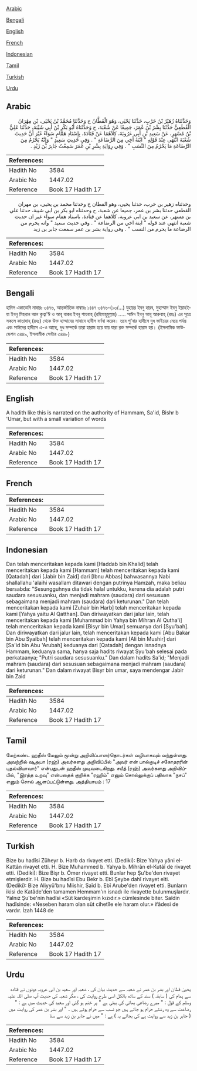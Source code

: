 [Arabic](#arabic)

[Bengali](#bengali)

[English](#english)

[French](#french)

[Indonesian](#indonesian)

[Tamil](#tamil)

[Turkish](#turkish)

[Urdu](#urdu)

## Arabic


<div dir="rtl" lang="ar" style={{fontSize:'larger',backgroundColor:'#f8f9fa',padding:20}}>
وَحَدَّثَنَاهُ زُهَيْرُ بْنُ حَرْبٍ، حَدَّثَنَا يَحْيَى، وَهُوَ الْقَطَّانُ ح وَحَدَّثَنَا مُحَمَّدُ بْنُ يَحْيَى، بْنِ مِهْرَانَ الْقُطَعِيُّ حَدَّثَنَا بِشْرُ بْنُ عُمَرَ، جَمِيعًا عَنْ شُعْبَةَ، ح وَحَدَّثَنَاهُ أَبُو بَكْرِ بْنُ أَبِي شَيْبَةَ، حَدَّثَنَا عَلِيُّ بْنُ مُسْهِرٍ، عَنْ سَعِيدِ بْنِ أَبِي عَرُوبَةَ، كِلاَهُمَا عَنْ قَتَادَةَ، بِإِسْنَادِ هَمَّامٍ سَوَاءً غَيْرَ أَنَّ حَدِيثَ شُعْبَةَ انْتَهَى عِنْدَ قَوْلِهِ ‏"‏ ابْنَةُ أَخِي مِنَ الرَّضَاعَةِ ‏"‏ ‏.‏ وَفِي حَدِيثِ سَعِيدٍ ‏"‏ وَإِنَّهُ يَحْرُمُ مِنَ الرَّضَاعَةِ مَا يَحْرُمُ مِنَ النَّسَبِ ‏"‏ ‏.‏ وَفِي رِوَايَةِ بِشْرِ بْنِ عُمَرَ سَمِعْتُ جَابِرَ بْنَ زَيْدٍ ‏.‏
</div>
<div style={{backgroundColor:'#f8f9fa',padding:20, marginBottom: 10}}><table> <thead> <tr> <th>References:</th> <th></th> </tr> </thead> <tbody><tr><td>Hadith No</td><td>3584</td></tr><tr><td>Arabic No</td><td>1447.02</td></tr><tr><td>Reference</td><td>Book 17 Hadith 17</td></tr></tbody></table></div>


<div dir="rtl" lang="ar" style={{fontSize:'larger',backgroundColor:'#f8f9fa',padding:20}}>
وحدثناه زهير بن حرب، حدثنا يحيى، وهو القطان ح وحدثنا محمد بن يحيى، بن مهران القطعي حدثنا بشر بن عمر، جميعا عن شعبة، ح وحدثناه ابو بكر بن ابي شيبة، حدثنا علي بن مسهر، عن سعيد بن ابي عروبة، كلاهما عن قتادة، باسناد همام سواء غير ان حديث شعبة انتهى عند قوله " ابنة اخي من الرضاعة " . وفي حديث سعيد " وانه يحرم من الرضاعة ما يحرم من النسب " . وفي رواية بشر بن عمر سمعت جابر بن زيد
</div>
<div style={{backgroundColor:'#f8f9fa',padding:20, marginBottom: 10}}><table> <thead> <tr> <th>References:</th> <th></th> </tr> </thead> <tbody><tr><td>Hadith No</td><td>3584</td></tr><tr><td>Arabic No</td><td>1447.02</td></tr><tr><td>Reference</td><td>Book 17 Hadith 17</td></tr></tbody></table></div>

## Bengali


<div dir="ltr" lang="bn" style={{fontSize:'larger',backgroundColor:'#f8f9fa',padding:20}}>
হাদিস একাডেমি নাম্বারঃ ৩৪৭৬, আন্তর্জাতিক নাম্বারঃ ১৪৪৭ ৩৪৭৬-(১৩/...) যুহায়র ইবনু হারব, মুহাম্মাদ ইবনু ইয়াহইয়া ইবনু মিহরান আল কুত্বা'ঈ ও আবূ বাকর ইবনু শায়বাহ্ (রহিমাহুমুল্লাহ) ..... সাঈদ ইবনু আবূ আরুবাহ্ (রহঃ) এর সূত্রে সকলে কাতাদাহ্ (রহঃ) থেকে উক্ত হাম্মাদের সানাদে হাদীস বর্ণনা করেন। তবে শু'বার হাদীসে দুধ ভাইয়ের মেয়ে পর্যন্ত এবং সাঈদের হাদীসে এ-ও আছে, দুধ সম্পর্কে তারা হারাম হয়ে যায় যারা রক্ত সম্পর্কে হারাম হয়। (ইসলামিক ফাউন্ডেশন ৩৪৪৯, ইসলামীক সেন্টার ৩৪৪৮)
</div>
<div style={{backgroundColor:'#f8f9fa',padding:20, marginBottom: 10}}><table> <thead> <tr> <th>References:</th> <th></th> </tr> </thead> <tbody><tr><td>Hadith No</td><td>3584</td></tr><tr><td>Arabic No</td><td>1447.02</td></tr><tr><td>Reference</td><td>Book 17 Hadith 17</td></tr></tbody></table></div>

## English


<div dir="ltr" lang="en" style={{fontSize:'larger',backgroundColor:'#f8f9fa',padding:20}}>
A hadith like this is narrated on the authority of Hammam, Sa'id, Bishr b 'Umar, but with a small variation of words
</div>
<div style={{backgroundColor:'#f8f9fa',padding:20, marginBottom: 10}}><table> <thead> <tr> <th>References:</th> <th></th> </tr> </thead> <tbody><tr><td>Hadith No</td><td>3584</td></tr><tr><td>Arabic No</td><td>1447.02</td></tr><tr><td>Reference</td><td>Book 17 Hadith 17</td></tr></tbody></table></div>

## French


<div dir="ltr" lang="fr" style={{fontSize:'larger',backgroundColor:'#f8f9fa',padding:20}}>

</div>
<div style={{backgroundColor:'#f8f9fa',padding:20, marginBottom: 10}}><table> <thead> <tr> <th>References:</th> <th></th> </tr> </thead> <tbody><tr><td>Hadith No</td><td>3584</td></tr><tr><td>Arabic No</td><td>1447.02</td></tr><tr><td>Reference</td><td>Book 17 Hadith 17</td></tr></tbody></table></div>

## Indonesian


<div dir="ltr" lang="id" style={{fontSize:'larger',backgroundColor:'#f8f9fa',padding:20}}>
Dan telah menceritakan kepada kami [Haddab bin Khalid] telah menceritakan kepada kami [Hammam] telah menceritakan kepada kami [Qatadah] dari [Jabir bin Zaid] dari [Ibnu Abbas] bahwasannya Nabi shallallahu 'alaihi wasallam ditawari dengan putrinya Hamzah, maka beliau bersabda: "Sesungguhnya dia tidak halal untukku, kerena dia adalah putri saudara sesusuanku, dan menjadi mahram (saudara) dari sesusuan sebagaimana menjadi mahram (saudara) dari keturunan." Dan telah menceritakan kepada kami [Zuhair bin Harb] telah menceritakan kepada kami [Yahya yaitu Al Qatthan]. Dan diriwayatkan dari jalur lain, telah menceritakan kepada kami [Muhammad bin Yahya bin Mihran Al Qutha'i] telah menceritakan kepada kami [Bisyr bin Umar] semuanya dari [Syu'bah]. Dan diriwayatkan dari jalur lain, telah menceritakan kepada kami [Abu Bakar bin Abu Syaibah] telah menceritakan kepada kami [Ali bin Mushir] dari [Sa'id bin Abu 'Arubah] keduanya dari [Qatadah] dengan isnadnya Hammam, keduanya sama, hanya saja hadits riwayat Syu'bah selesai pada perkataanya; "Putri saudara sesusuanku." Dan dalam hadits Sa'id; "Menjadi mahram (saudara) dari sesusuan sebagaimana menjadi mahram (saudara) dari keturunan." Dan dalam riwayat Bisyr bin umar, saya mendengar Jabir bin Zaid
</div>
<div style={{backgroundColor:'#f8f9fa',padding:20, marginBottom: 10}}><table> <thead> <tr> <th>References:</th> <th></th> </tr> </thead> <tbody><tr><td>Hadith No</td><td>3584</td></tr><tr><td>Arabic No</td><td>1447.02</td></tr><tr><td>Reference</td><td>Book 17 Hadith 17</td></tr></tbody></table></div>

## Tamil


<div dir="ltr" lang="ta" style={{fontSize:'larger',backgroundColor:'#f8f9fa',padding:20}}>
மேற்கண்ட ஹதீஸ் மேலும் மூன்று அறிவிப்பாளர்தொடர்கள் வழியாகவும் வந்துள்ளது. அவற்றில் ஷுஅபா (ரஹ்) அவர்களது அறிவிப்பில் "அவர் என் பால்குடிச் சகோதரரின் புதல்வியாவார்" என்பதுடன் ஹதீஸ் முடிவடைகிறது. சயீத் (ரஹ்) அவர்களது அறிவிப்பில், "இரத்த உறவு" என்பதைக் குறிக்க "ரஹிம்" எனும் சொல்லுக்குப் பதிலாக "நசப்" எனும் சொல் ஆளப்பட்டுள்ளது. அத்தியாயம் : 17
</div>
<div style={{backgroundColor:'#f8f9fa',padding:20, marginBottom: 10}}><table> <thead> <tr> <th>References:</th> <th></th> </tr> </thead> <tbody><tr><td>Hadith No</td><td>3584</td></tr><tr><td>Arabic No</td><td>1447.02</td></tr><tr><td>Reference</td><td>Book 17 Hadith 17</td></tr></tbody></table></div>

## Turkish


<div dir="ltr" lang="tr" style={{fontSize:'larger',backgroundColor:'#f8f9fa',padding:20}}>
Bize bu hadîsi Züheyr b. Harb da rivayet etti. (Dediki): Bize Yahya yâni el-Kattân rivayet etti. H. Bize Muhammed b. Yahya b. Mihrân el-Kutâî de rivayet etti. (Dediki): Bize Bişr b. Ömer rivayet etti. Bunlar hep Şu'be'den rivayet etmişlerdir. H. Bize bu hadîsi Ebu Bekr b. Ebî Şeybe dahî rivayet elti. (Dediki): Bize Aliyyü'bnu Miishir, Saîd b. Ebî Arube'den rivayet etti. Bunların ikisi de Katâde'den tamamen Hemmam'ın isnadı ile rivayette bulunmuşlardır. Yalnız Şu'be'nin hadîsi «Süt kardeşimin kızıdır.» cümlesinde biter. Saîdin hadîsinde: «Neseben haram olan süt cihetîle ele haram olur.» ifâdesi de vardır. İzah 1448 de
</div>
<div style={{backgroundColor:'#f8f9fa',padding:20, marginBottom: 10}}><table> <thead> <tr> <th>References:</th> <th></th> </tr> </thead> <tbody><tr><td>Hadith No</td><td>3584</td></tr><tr><td>Arabic No</td><td>1447.02</td></tr><tr><td>Reference</td><td>Book 17 Hadith 17</td></tr></tbody></table></div>

## Urdu


<div dir="rtl" lang="ur" style={{fontSize:'larger',backgroundColor:'#f8f9fa',padding:20}}>
یحییٰ قطان اور بشر بن عمر نے شعبہ سے حدیث بیان کی ، شعبہ اور سعید بن ابی عروبہ دونوں نے قتادہ سے ہمام کی ( سابقہ ) سند کے ساتھ بالکل اسی طرح روایت کی ، مگر شعبہ کی حدیث آپ صلی اللہ علیہ وسلم کے قول : " میرے رضاعی بھائی کی بیٹی ہے " پر ختم ہو گئی اور سعید کی حدیث میں ہے : " رضاعت سے وہ رشتے حرام ہو جاتے ہیں جو نسب سے حرام ہوتے ہیں ۔ " اور بشر بن عمر کی روایت میں ( جابر بن زید سے روایت ہے کی بجائے یہ ) ہے : " میں نے جابر بن زید سے سنا
</div>
<div style={{backgroundColor:'#f8f9fa',padding:20, marginBottom: 10}}><table> <thead> <tr> <th>References:</th> <th></th> </tr> </thead> <tbody><tr><td>Hadith No</td><td>3584</td></tr><tr><td>Arabic No</td><td>1447.02</td></tr><tr><td>Reference</td><td>Book 17 Hadith 17</td></tr></tbody></table></div>